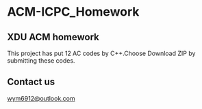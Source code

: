 # ACM-ICPC_Homework
## XDU ACM homework
This project has put 12 AC codes by C++.Choose Download ZIP by submitting these codes.
## Contact us
 wym6912@outlook.com
